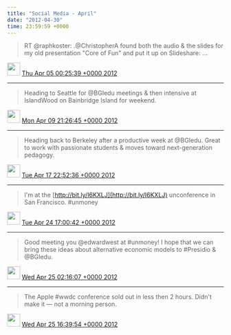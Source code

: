 ```yaml
---    
title: "Social Media - April"
date: "2012-04-30"
time: 23:59:59 +0000
---
```


> RT @raphkoster: .@ChristopherA found both the audio &amp; the slides for my old presentation "Core of Fun" and put it up on Slideshare:  ...

<img src="{{ site.url }}{{ site.baseurl }}/assets/images/media/tweet.ico" width="30" /> [Thu Apr 05 00:25:39 +0000 2012](https://twitter.com/ChristopherA/status/187697472213225473)

----

> Heading to Seattle for @BGIedu meetings & then intensive at IslandWood on Bainbridge Island for weekend.

<img src="{{ site.url }}{{ site.baseurl }}/assets/images/media/tweet.ico" width="30" /> [Mon Apr 09 21:26:45 +0000 2012](https://twitter.com/ChristopherA/status/189464390146326529)

----

> Heading back to Berkeley after a productive week at @BGIedu. Great to work with passionate students & moves toward next-generation pedagogy.

<img src="{{ site.url }}{{ site.baseurl }}/assets/images/media/tweet.ico" width="30" /> [Tue Apr 17 22:52:36 +0000 2012](https://twitter.com/ChristopherA/status/192385100640563200)

----

> I'm at the [http://bit.ly/I6KXLJ](http://bit.ly/I6KXLJ) unconference in San Francisco. #unmoney

<img src="{{ site.url }}{{ site.baseurl }}/assets/images/media/tweet.ico" width="30" /> [Tue Apr 24 17:00:42 +0000 2012](https://twitter.com/ChristopherA/status/194833253218263040)

----

> Good meeting you @edwardwest at #unmoney! I hope that we can bring these ideas about alternative economic models to #Presidio &amp; @BGIedu.

<img src="{{ site.url }}{{ site.baseurl }}/assets/images/media/tweet.ico" width="30" /> [Wed Apr 25 02:16:07 +0000 2012](https://twitter.com/ChristopherA/status/194973030605266945)

----

> The Apple #wwdc conference sold out in less then 2 hours. Didn't make it — not a morning person.

<img src="{{ site.url }}{{ site.baseurl }}/assets/images/media/tweet.ico" width="30" /> [Wed Apr 25 16:39:54 +0000 2012](https://twitter.com/ChristopherA/status/195190409230696449)